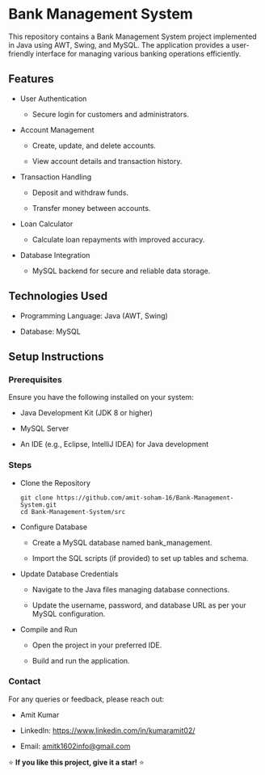 
# Bank Management System

This repository contains a Bank Management System project implemented in Java using AWT, Swing, and MySQL. The application provides a user-friendly interface for managing various banking operations efficiently.
## Features

* User Authentication

    * Secure login for customers and administrators.

* Account Management

    * Create, update, and delete accounts.

    * View account details and transaction history.

* Transaction Handling

    * Deposit and withdraw funds.

    * Transfer money between accounts.

* Loan Calculator

    * Calculate loan repayments with improved accuracy.

* Database Integration

    * MySQL backend for secure and reliable data storage.
## Technologies Used
* Programming Language: Java (AWT, Swing)

* Database: MySQL
## Setup Instructions

### Prerequisites

Ensure you have the following installed on your system:

* Java Development Kit (JDK 8 or higher)

* MySQL Server

* An IDE (e.g., Eclipse, IntelliJ IDEA) for Java development

### Steps

* Clone the Repository

    ```
    git clone https://github.com/amit-soham-16/Bank-Management-System.git
    cd Bank-Management-System/src
    ```


* Configure Database

    * Create a MySQL database named bank_management.

    * Import the SQL scripts (if provided) to set up tables and schema.

* Update Database Credentials

    * Navigate to the Java files managing database connections.

    * Update the username, password, and database URL as per your MySQL configuration.

* Compile and Run

    * Open the project in your preferred IDE.

    * Build and run the application.
### Contact

For any queries or feedback, please reach out:

* Amit Kumar

* LinkedIn: https://www.linkedin.com/in/kumaramit02/

* Email: amitk1602info@gmail.com

⭐ **If you like this project, give it a star!** ⭐

